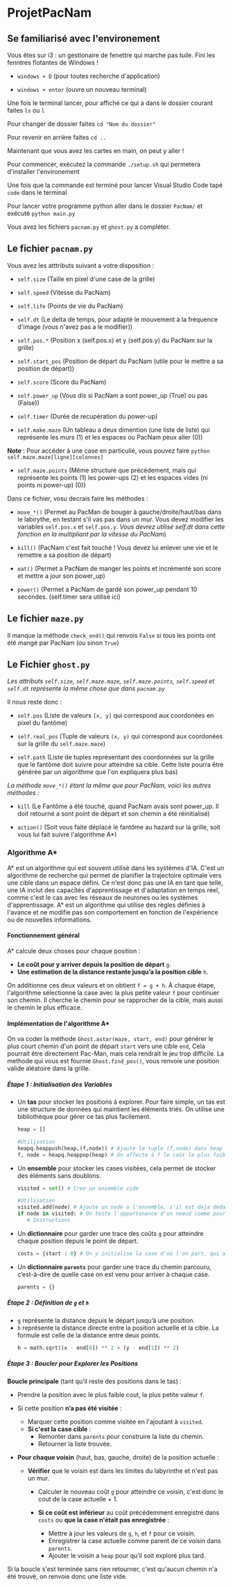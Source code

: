 # ProjetPacNam

## Se familiarisé avec l'environement

Vous êtes sur i3 : un gestionaire de fenettre qui marche pas tuile. Fini les fenntres flotantes de Windows !

- `windows + D`      (pour toutes recherche d'application)

- `windows + enter`  (ouvre un nouveau terminal)

Une fois le terminal lancer, pour affiché ce qui a dans le dossier courant faites `ls` ou `l`

Pour changer de dossier faites `cd "Nom du dossier"`

Pour revenir en arrière faites `cd ..`

Maintenant que vous avez les cartes en main, on peut y aller !

Pour commencer, exécutez la commande `./setup.sh` qui permetera d'installer l'environement

Une fois que la commande est terminé pour lancer Visual Studio Code tapé `code` dans le terminal

Pour lancer votre programme python aller dans le dossier `PacNam/` et exécuté `python main.py`

Vous avez les fichiers `pacnam.py` et `ghost.py` a compléter.

## Le fichier `pacnam.py`

Vous avez les atttributs suivant a votre disposition : 

- `self.size`         (Taille en pixel d'une case de la grille)

- `self.speed`        (Vitesse du PacNam)

- `self.life`         (Points de vie du PacNam)

- `self.dt`           (Le delta de temps, pour adapté le mouvement à la fréquence d'image (vous n'avez pas a le modifier))

- `self.pos.*`       (Position x (self.pos.x) et y (self.pos.y) du PacNam sur la grille)

- `self.start_pos`    (Position de départ du PacNam (utile pour le mettre a sa position de départ))

- `self.score`        (Score du PacNam)

- `self.power_up`     (Vous dis si PacNam a sont power_up (True) ou pas (False))

- `self.timer`        (Durée de recupération du power-up)

- `self.make.maze`    (Un tableau a deux dimention (une liste de liste) qui représente les murs (1) et les espaces ou PacNam peux aller (0))

**Note** : Pour accéder à une case en particulié, vous pouvez faire ```python self.maze.maze[ligne][colonnes]```

- `self.maze.points`  (Même structure que précédement, mais qui représente les points (1) les power-ups (2) et les espaces vides (ni points ni power-up) (0))

Dans ce fichier, vosu decrais faire les méthodes : 

- `move_*()`         (Permet au PacMan de bouger à gauche/droite/haut/bas dans le labirythe, en testant s'il vas pas dans un mur. Vous devez modifier les variables `self.pos.x` et `self.pos.y`. *Vous devrez utilisé self.dt dans cette fonction en la multipliant par la vitesse du PacNam*)

- `kill()`            (PacNam c'est fait touché ! Vous devez lui enlever une vie et le remettre a sa position de départ)

- `eat()`             (Permet a PacNam de manger les points et incrémenté son score et mettre a jour son power_up)

- `power()`           (Permet a PacNam de gardé son power_up pendant 10 secondes. (self.timer sera utilisé ici)

## Le fichier `maze.py`

Il manque la méthode `check_end()` qui renvois `False` si tous les points ont été mangé par PacNam (ou sinon `True`)

## Le Fichier `ghost.py`

*Les attributs `self.size`, `self.maze.maze`, `self.maze.points`, `self.speed` et `self.dt` représente la même chose que dans `pacnam.py`*

Il nous reste donc : 

- `self.pos`          (Liste de valeurs `[x, y]` qui correspond aux coordonées en pixel du fantôme)

- `self.real_pos`     (Tuple de valeurs `(x, y)` qui correspond aux coordonées sur la grille du `self.maze.maze`)

- `self.path`         (Liste de tuples représentant des coordonnées sur la grille que le fantôme doit suivre pour atteindre sa cible. Cette liste pourra être générée par un algorithme que l'on expliquera plus bas)

*La méthode `move_*()` étant la même que pour PacNam, voici les autres méthodes :*

- `kill`              (Le Fantôme a été touché, quand PacNam avais sont power_up. Il doit retourné a sont point de départ et son chemin a été réinitialisé)

- `action()`          (Soit vous faite déplacé le fantôme au hazard sur la grille, soit vous lui fait suivre l'algorithme A*)


### Algorithme A*

A* est un algorithme qui est souvent utilisé dans les systèmes d'IA. C'est un algorithme de recherche qui permet de planifier la trajectoire optimale vers une cible dans un espace défini.
Ce n'est donc pas une IA en tant que telle, une IA inclut des capacités d'apprentissage et d'adaptation en temps réel, comme c'est le cas avec les réseaux de neurones ou les systèmes d'apprentissage.
A* est un algorithme qui utilise des règles définies à l'avance et ne modifie pas son comportement en fonction de l'expérience ou de nouvelles informations.

 #### Fonctionnement général

A* calcule deux choses pour chaque position :

   - **Le coût pour y arriver depuis la position de départ** `g`.
   - **Une estimation de la distance restante jusqu’a la position cible** `h`.

On additionne ces deux valeurs et on obtient `f = g + h`. À chaque étape, l'algorithme sélectionne la case avec la plus petite valeur `f` pour continuer son chemin.
Il cherche le chemin pour se rapprocher de la cible, mais aussi le chemin le plus efficace.


#### Implémentation de l'algorithme A*

On va coder la méthode `Ghost.astar(maze, start, end)` pour générer le plus court chemin d'un point de départ `start` vers une cible `end`, Cela pourrait être directement Pac-Man, mais cela rendrait le jeu trop difficile.
La methode qui vous est fournie `Ghost.find_pos()`, vous renvoie une position valide aléatoire dans la grille.

##### Étape 1 : Initialisation des Variables

- Un **tas** pour stocker les positions à explorer. Pour faire simple, un tas est une structure de données qui maintient les éléments triés.
   On utilise une bibliothèque pour gérer ce tas plus facilement.
  ```python
  heap = []

  #Utilisation
  heapq.heappush(heap,(f,node)) # Ajoute le tuple (f,node) dans heap
  f, node = heapq.heappop(heap) # On affecte à f le coût le plus faible dans le tas et à node le nœud qui lui est associé.
  ```
  
- Un **ensemble** pour stocker les cases visitées, cela permet de stocker des éléments sans doublons.
  ```python
  visited = set() # Cree un ensemble vide

  #Utilisation
  visited.add(node) # Ajoute un node a l'ensemble, s'il est deja dedans il sera ignore
  if node in visited: # On teste l'appartenance d'un noeud comme pour une liste classique
     # Instructions
  ```
- Un **dictionnaire** pour garder une trace des coûts `g` pour atteindre chaque position depuis le point de départ.
   ```python
   costs = {start : 0} # On y initialise la case d'où l'on part, qui a donc un coût de 0.
   ```
- Un **dictionnaire `parents`** pour garder une trace du chemin parcouru, c’est-à-dire de quelle case on est venu pour arriver à chaque case.
   ```python
   parents = {}
   ```

##### Étape 2 : Définition de `g` et `h`

- `g` représente la distance depuis le départ jusqu’à une position.
- `h` représente la distance directe entre la position actuelle et la cible. La formule est celle de la distance entre deux points.
  ```python
  h = math.sqrt((x - end[0]) ** 2 + (y - end[1]) ** 2)
  ```
##### Étape 3 : Boucler pour Explorer les Positions

**Boucle principale** (tant qu’il reste des positions dans le tas) :
   - Prendre la position avec le plus faible cout, la plus petite valeur `f`.
   - Si cette position **n’a pas été visitée** :
     - Marquer cette position comme visitée en l'ajoutant à `visited`.
     - **Si c'est la case cible** :
       - Remonter dans `parents` pour construire la liste du chemin.
       - Retourner la liste trouvée.

   - **Pour chaque voisin** (haut, bas, gauche, droite) de la position actuelle :
     - **Vérifier** que le voisin est dans les limites du labyrinthe et n'est pas un mur.
        - Calculer le nouveau coût `g` pour atteindre ce voisin, c'est donc le cout de la case actuelle + 1.

        - **Si ce coût est inférieur** au coût précédemment enregistré  dans `costs` ou **que la case n'était pas enregistrée** :
          - Mettre à jour les valeurs de `g`, `h`, et `f` pour ce voisin.
          - Enregistrer la case actuelle comme parent de ce voisin dans `parents`.
          - Ajouter le voisin a `heap` pour qu’il soit exploré plus tard.

Si la boucle s'est terminée sans rien retourner, c'est qu'aucun chemin n'a été trouvé, on renvoie donc une liste vide.



